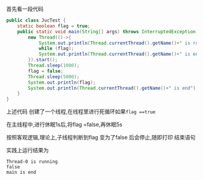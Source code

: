 

首先看一段代码

```java
public class JucTest {
    static boolean flag = true;
    public static void main(String[] args) throws InterruptedException {
        new Thread(()->{
            System.out.println(Thread.currentThread().getName()+" is running");
            while (flag);
            System.out.println(Thread.currentThread().getName()+" is end");
        }).start();
        Thread.sleep(1000);
        flag = false;
        Thread.sleep(5000);
        System.out.println(flag);
        System.out.println(Thread.currentThread().getName()+" is end");
    }
}
```

上述代码 创建了一个线程,在线程里进行死循环如果`flag ==true`

在主线程中,进行休眠1s后,将flag =false,再休眠5s

按照客观逻辑,理论上,子线程判断到flag 变为了false 后会停止,随即打印 结束语句

实践上运行结果为

```shell
Thread-0 is running
false
main is end
```

